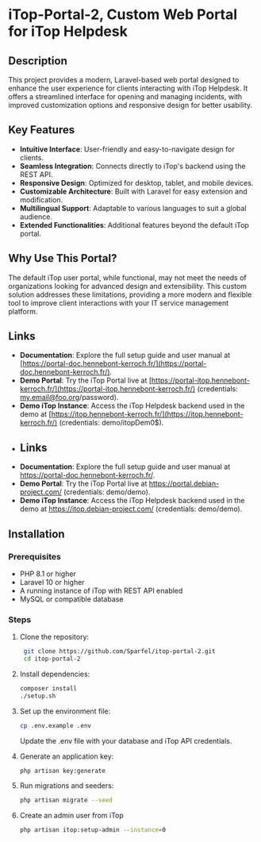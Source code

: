 # iTop-Portal-2, Custom Web Portal for iTop Helpdesk

## Description
This project provides a modern, Laravel-based web portal designed to enhance the user experience for clients interacting with iTop Helpdesk. It offers a streamlined interface for opening and managing incidents, with improved customization options and responsive design for better usability.

## Key Features
- **Intuitive Interface**: User-friendly and easy-to-navigate design for clients.
- **Seamless Integration**: Connects directly to iTop's backend using the REST API.
- **Responsive Design**: Optimized for desktop, tablet, and mobile devices.
- **Customizable Architecture**: Built with Laravel for easy extension and modification.
- **Multilingual Support**: Adaptable to various languages to suit a global audience.
- **Extended Functionalities**: Additional features beyond the default iTop portal.

## Why Use This Portal?
The default iTop user portal, while functional, may not meet the needs of organizations looking for advanced design and extensibility. This custom solution addresses these limitations, providing a more modern and flexible tool to improve client interactions with your IT service management platform.

## Links
- **Documentation**: Explore the full setup guide and user manual at [https://portal-doc.hennebont-kerroch.fr/](https://portal-doc.hennebont-kerroch.fr/).
- **Demo Portal**: Try the iTop Portal live at [https://portal-itop.hennebont-kerroch.fr/](https://portal-itop.hennebont-kerroch.fr/) (credentials: my.email@foo.org/password).
- **Demo iTop Instance**: Access the iTop Helpdesk backend used in the demo at [https://itop.hennebont-kerroch.fr/](https://itop.hennebont-kerroch.fr/) (credentials: demo/itopDem0$).
- ## Links
- **Documentation**: Explore the full setup guide and user manual at <a href="https://portal-doc.hennebont-kerroch.fr/" target="_blank">https://portal-doc.hennebont-kerroch.fr/</a>.
- **Demo Portal**: Try the iTop Portal live at <a href="https://portal.debian-project.com/" target="_blank">https://portal.debian-project.com/</a> (credentials: demo/demo).
- **Demo iTop Instance**: Access the iTop Helpdesk backend used in the demo at <a href="https://itop.debian-project.com/" target="_blank">https://itop.debian-project.com/</a> (credentials: demo/demo).

## Installation

### Prerequisites
- PHP 8.1 or higher
- Laravel 10 or higher
- A running instance of iTop with REST API enabled
- MySQL or compatible database

### Steps
1. Clone the repository:
   ```bash
    git clone https://github.com/Sparfel/itop-portal-2.git
    cd itop-portal-2
    ```
2. Install dependencies:
    ```bash
   composer install
   ./setup.sh
    ```
3. Set up the environment file:
    ```bash
   cp .env.example .env
    ```
    Update the .env file with your database and iTop API credentials.

4. Generate an application key:
    ```bash
    php artisan key:generate
    ```
5. Run migrations and seeders:
    ```bash
    php artisan migrate --seed
    ```
6. Create an admin user from iTop
    ```bash
   php artisan itop:setup-admin --instance=0
    ```
